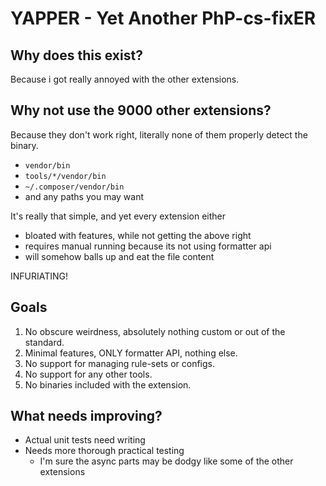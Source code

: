 # YAPPER - Yet Another PhP-cs-fixER

## Why does this exist?
Because i got really annoyed with the other extensions.

## Why not use the 9000 other extensions?
Because they don't work right, literally none of them properly detect the binary.
- `vendor/bin`
- `tools/*/vendor/bin`
- `~/.composer/vendor/bin`
- and any paths you may want

It's really that simple, and yet every extension either
- bloated with features, while not getting the above right
- requires manual running because its not using formatter api
- will somehow balls up and eat the file content

INFURIATING!

## Goals
1. No obscure weirdness, absolutely nothing custom or out of the standard.
2. Minimal features, ONLY formatter API, nothing else.
3. No support for managing rule-sets or configs.
4. No support for any other tools.
5. No binaries included with the extension.

## What needs improving?
- Actual unit tests need writing
- Needs more thorough practical testing
    + I'm sure the async parts may be dodgy like some of the other extensions
